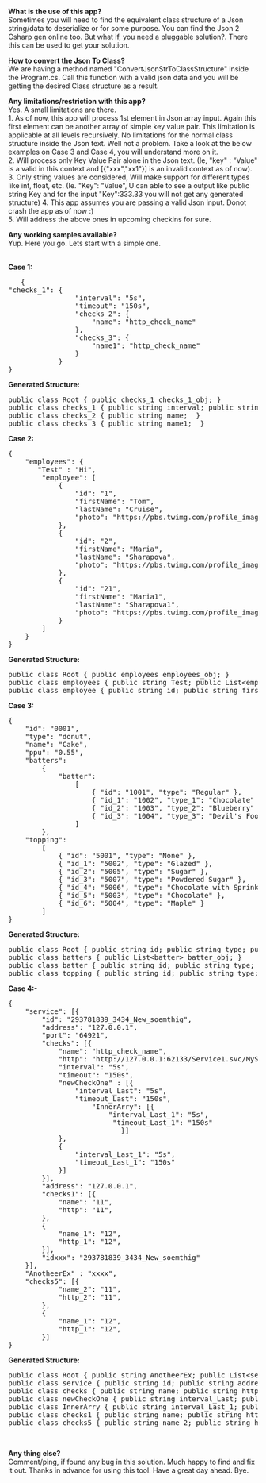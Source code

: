 
<b>What is the use of this app?</b><br/>
      Sometimes you will need to find the equivalent class structure of a Json string/data to deserialize or for some purpose. You can find the Json 2 Csharp gen online too. But what if, you need a pluggable solution?. There this can be used to get your solution. <br/>

<b>How to convert the Json To Class?</b><br/>
     We are having a method named "ConvertJsonStrToClassStructure" inside the Program.cs. Call this function with a valid json data and you will be getting the desired Class structure as a result.
  
<b>Any limitations/restriction with this app?</b><br/>
      Yes. A small limitations are there. <br/>
      1. As of now, this app will process 1st element in Json array input. Again this first element can be another array of simple key value pair. This limitation is applicable at all levels recursively. No limitations for the normal class structure inside the Json text. Well not a problem. Take a look at the below examples on Case 3 and Case 4, you will understand more on it.  
      2. Will process only Key Value Pair alone in the Json text. (Ie, "key" : "Value" is a valid in this context and [{"xxx","xx1"}] is an invalid context as of now). <br/>
      3. Only string values are considered, Will make support for different types like int, float, etc. (Ie. "Key": "Value", U can able to see a output like public string Key and for the input "Key":333.33 you will not get any generated structure)
      4. This app assumes you are passing a valid Json input. Donot crash the app as of now :)  
      5. Will address the above ones in upcoming checkins for sure.<br/>
      
<b>Any working samples available?</b> <br/>
   Yup. Here you go. Lets start with a simple one. <br/><br/>

<b>Case 1: </b>
<pre>
   {
"checks_1": {
				"interval": "5s",
				"timeout": "150s",
				"checks_2": {
					"name": "http_check_name"
				},
				"checks_3": {
					"name1": "http_check_name"
				}
			}
}
</pre>

<b>Generated Structure:</b>
<pre>
public class Root { public checks_1 checks_1_obj; }
public class checks_1 { public string interval; public string timeout; public checks_2 checks_2_obj; public checks_3 checks_3_obj; }
public class checks_2 { public string name;  }
public class checks_3 { public string name1;  }
</pre>


<b>Case 2:</b>

<pre>
{
	"employees": {
	   "Test" : "Hi",
		"employee": [
			{
				"id": "1",
				"firstName": "Tom",
				"lastName": "Cruise",
				"photo": "https://pbs.twimg.com/profile_images/735509975649378305/B81JwLT7.jpg"
			},
			{
				"id": "2",
				"firstName": "Maria",
				"lastName": "Sharapova",
				"photo": "https://pbs.twimg.com/profile_images/3424509849/bfa1b9121afc39d1dcdb53cfc423bf12.jpeg"
			},
			{
				"id": "21",
				"firstName": "Maria1",
				"lastName": "Sharapova1",
				"photo": "https://pbs.twimg.com/profile_images/3424509849/bfa1b9121afc39d1dcdb53cfc423bf12.jpeg"
			}			
		]
	}
}
</pre>

<b>Generated Structure:</b>
<pre>
public class Root { public employees employees_obj; }
public class employees { public string Test; public List&ltemployee&gt employee_obj; }
public class employee { public string id; public string firstName; public string lastName; public string photo;  }
</pre>


<b>Case 3:</b>
<pre>
{
	"id": "0001",
	"type": "donut",
	"name": "Cake",
	"ppu": "0.55",
	"batters":
		{
			"batter":
				[
					{ "id": "1001", "type": "Regular" },
					{ "id_1": "1002", "type_1": "Chocolate" },
					{ "id_2": "1003", "type_2": "Blueberry" },
					{ "id_3": "1004", "type_3": "Devil's Food" }
				]
		},
	"topping":
		[
			{ "id": "5001", "type": "None" },
			{ "id_1": "5002", "type": "Glazed" },
			{ "id_2": "5005", "type": "Sugar" },
			{ "id_3": "5007", "type": "Powdered Sugar" },
			{ "id_4": "5006", "type": "Chocolate with Sprinkles" },
			{ "id_5": "5003", "type": "Chocolate" },
			{ "id_6": "5004", "type": "Maple" }
		]
}
</pre>


<b>Generated Structure:</b>
<pre>
public class Root { public string id; public string type; public string name; public string ppu; public batters batters_obj; public List&lttopping&gt topping_obj; }
public class batters { public List&ltbatter&gt batter_obj; }
public class batter { public string id; public string type;  }
public class topping { public string id; public string type;  }
</pre>


<b>Case 4:-</b>
<pre>
{
	"service": [{
		"id": "293781839_3434_New_soemthig",		
		"address": "127.0.0.1",
		"port": "64921",
		"checks": [{
			"name": "http_check_name",
			"http": "http://127.0.0.1:62133/Service1.svc/MyService/PingMe",
			"interval": "5s",
			"timeout": "150s",
			"newCheckOne" : [{
				"interval_Last": "5s",
				"timeout_Last": "150s",
				    "InnerArry": [{
				        "interval_Last_1": "5s",
				         "timeout_Last_1": "150s"
				           }]
			},
			{
				"interval_Last_1": "5s",
				"timeout_Last_1": "150s"
			}]
		}],
		"address": "127.0.0.1",
		"checks1": [{
			"name": "11",
			"http": "11",
		},
		{
			"name_1": "12",
			"http_1": "12",
		}],
		"idxxx": "293781839_3434_New_soemthig"	
	}],
	"AnotheerEx" : "xxxx",
	"checks5": [{
			"name_2": "11",
			"http_2": "11",
		},
		{
			"name_1": "12",
			"http_1": "12",
		}]
}
</pre>


<b>Generated Structure:</b>
<pre>
public class Root { public string AnotheerEx; public List&ltservice&gt service_obj; public List&ltchecks5&gt checks5_obj; }
public class service { public string id; public string address; public string port; public string address; public string idxxx; public List&ltchecks&gt checks_obj; public List&ltchecks1&gt checks1_obj; }
public class checks { public string name; public string http; public string interval; public string timeout; public List&ltnewCheckOne&gt newCheckOne_obj; }
public class newCheckOne { public string interval_Last; public string timeout_Last; public List&ltInnerArry&gt InnerArry_obj; }
public class InnerArry { public string interval_Last_1; public string timeout_Last_1;  }
public class checks1 { public string name; public string http;  }
public class checks5 { public string name_2; public string http_2;  }
</pre>

</br>

<b> Any thing else?</b></br>
    Comment/ping, if found any bug in this solution. Much happy to find and fix it out. Thanks in advance for using this tool. Have a great day ahead. Bye. </br>
